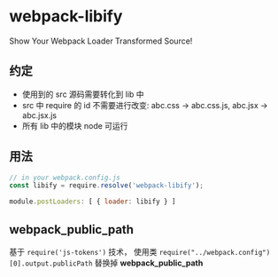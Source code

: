 webpack-libify
===

Show Your Webpack Loader Transformed Source!


## 约定

- 使用到的 src 源码需要转化到 lib 中
- src 中 require 的 id 不需要进行改变: abc.css -> abc.css.js, abc.jsx -> abc.jsx.js
- 所有 lib 中的模块 node 可运行

## 用法

```js
// in your webpack.config.js
const libify = require.resolve('webpack-libify');

module.postLoaders: [ { loader: libify } ]
```

## __webpack_public_path__

基于 `require('js-tokens')` 技术，
使用类 `require("../webpack.config")[0].output.publicPath` 替换掉 __webpack_public_path__


